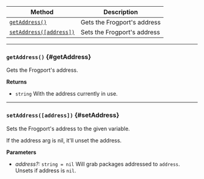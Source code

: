 | Method                                 | Description                                                  |
| -------------------------------------- | ------------------------------------------------------------ |
| [`getAddress()`](#getAddress)            | Gets the Frogport's address |
| [`setAddress([address])`](#setAddress)            | Sets the Frogport's address |

---


### `getAddress()` {#getAddress}

Gets the Frogport's address.

**Returns**

- `string` With the address currently in use. 

---

### `setAddress([address])` {#setAddress}

Sets the Frogport's address to the given variable.

If the address arg is nil, it'll unset the address.

**Parameters**

- _address?:_ `string = nil`  Will grab packages addressed to `address`. Unsets if address is `nil`.

